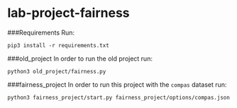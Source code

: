 # lab-project-fairness


###Requirements
Run:
```
pip3 install -r requirements.txt
```
###old_project
In order to run the old project run:
```
python3 old_project/fairness.py
```
###fairness_project
In order to run this project with the ```compas``` dataset run:
```
python3 fairness_project/start.py fairness_project/options/compas.json
```
